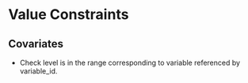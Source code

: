 # Value Constraints

## Covariates

*	Check level is in the range corresponding to variable referenced by variable_id.
	